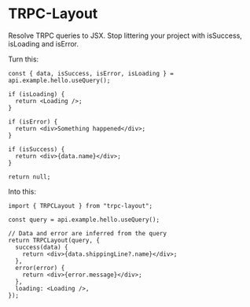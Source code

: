 # TRPC-Layout

Resolve TRPC queries to JSX. Stop littering your project with isSuccess, isLoading and isError.

Turn this:

```tsx
const { data, isSuccess, isError, isLoading } = api.example.hello.useQuery();

if (isLoading) {
  return <Loading />;
}

if (isError) {
  return <div>Something happened</div>;
}

if (isSuccess) {
  return <div>{data.name}</div>;
}

return null;
```

Into this:

```tsx
import { TRPCLayout } from "trpc-layout";

const query = api.example.hello.useQuery();

// Data and error are inferred from the query
return TRPCLayout(query, {
  success(data) {
    return <div>{data.shippingLine?.name}</div>;
  },
  error(error) {
    return <div>{error.message}</div>;
  },
  loading: <Loading />,
});
```
